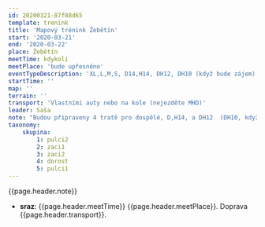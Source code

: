 ```yaml
---
id: 20200321-87f88d65
template: trenink
title: 'Mapový trénink Žebětín'
start: '2020-03-21'
end: '2020-03-22'
place: Žebětín
meetTime: kdykoli
meetPlace: 'bude upřesněno'
eventTypeDescription: 'XL,L,M,S, D14,H14, DH12, DH10 (když bude zájem)'
startTime: ''
map: ''
terrain: ''
transport: 'Vlastními auty nebo na kole (nejezděte MHD)'
leader: Saša
note: "Budou připraveny 4 tratě pro dospělé, D,H14, a DH12  (DH10, když bude zájem). Mapy budou k odběru samostatně, celý víkend. V týdnu dodáme plánek, kde přesně budou k dispozici.\r\nNásledně prosím každého účastníka aby své postupy nahrál na 3D rerun a třeba je i probral se svým trenérem.\r\nPřihlášky v členské sekci."
taxonomy:
    skupina:
        1: pulci2
        2: zaci1
        3: zaci2
        4: dorost
        5: pulci1
---
```

{{page.header.note}}
* **sraz**: {{page.header.meetTime}} {{page.header.meetPlace}}. Doprava {{page.header.transport}}.
